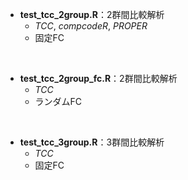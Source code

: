 - **test_tcc_2group.R**：2群間比較解析
  - *TCC*, *compcodeR*, *PROPER*
  - 固定FC

<br>

- **test_tcc_2group_fc.R**：2群間比較解析
  - *TCC*
  - ランダムFC
  
<br>

- **test_tcc_3group.R**：3群間比較解析
  - *TCC*
  - 固定FC